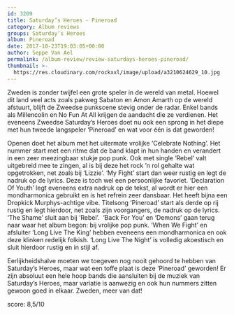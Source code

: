 ```yaml
---
id: 3209
title: Saturday’s Heroes - Pineroad
category: Album reviews
groups: Saturday’s Heroes
album: Pineroad
date: 2017-10-23T19:03:05+00:00
author: Seppe Van Ael
permalink: /album-review/review-saturdays-heroes-pineroad/
thumbnail: >-
  https://res.cloudinary.com/rockxxl/image/upload/a3210624629_10.jpg
---
```

Zweden is zonder twijfel een grote speler in de wereld van metal. Hoewel dit land veel acts zoals pakweg Sabaton en Amon Amarth op de wereld afstuurt, blijft de Zweedse punkscene stevig onder de radar. Enkel bands als Millencolin en No Fun At All krijgen de aandacht die ze verdienen. Het eveneens Zweedse Saturday’s Heroes doet nu ook een sprong in het diepe met hun tweede langspeler ‘Pineroad’ en wat voor één is dat geworden!

Openen doet het album met het uitermate vrolijke ‘Celebrate Nothing’. Het nummer start met een ritme dat de band klapt in hun handen en verandert in een zeer meezingbaar stukje pop punk. Ook met single ‘Rebel’ valt uitgebreid mee te zingen, al is bij deze het rock ’n rol gehalte wat opgetrokken, net zoals bij ‘Lizzie’. ‘My Fight’ start dan weer rustig en legt de nadruk op de lyrics. Deze is toch wel een persoonlijke favoriet. ‘Declaration Of Youth’ legt eveneens extra nadruk op de tekst, al wordt er hier een mondharmonica gebruikt en is het refrein zeer dansbaar. Het heeft bijna een Dropkick Murphys-achtige vibe. Titelsong ‘Pineroad’ start als derde op rij rustig en legt hierdoor, net zoals zijn voorgangers, de nadruk op de lyrics. ‘The Shame’ sluit aan bij ‘Rebel’.  ‘Back For You’ en ‘Demons’ gaan terug naar waar het album begon: bij vrolijke pop punk. ‘When We Fight’ en afsluiter ‘Long Live The King’ hebben eveneens een mondharmonica en ook deze klinken redelijk folkish. ‘Long Live The Night’ is volledig akoestisch en sluit hierdoor rustig en in stijl af.

Eerlijkheidshalve moeten we toegeven nog nooit gehoord te hebben van Saturday’s Heroes, maar wat een toffe plaat is deze ‘Pineroad’ geworden! Er zijn absoluut een hele hoop bands die aansluiten bij de muziek van Saturday’s Heroes, maar variatie is aanwezig en ook hun nummers zitten gewoon goed in elkaar. Zweden, meer van dat!

score: 8,5/10
